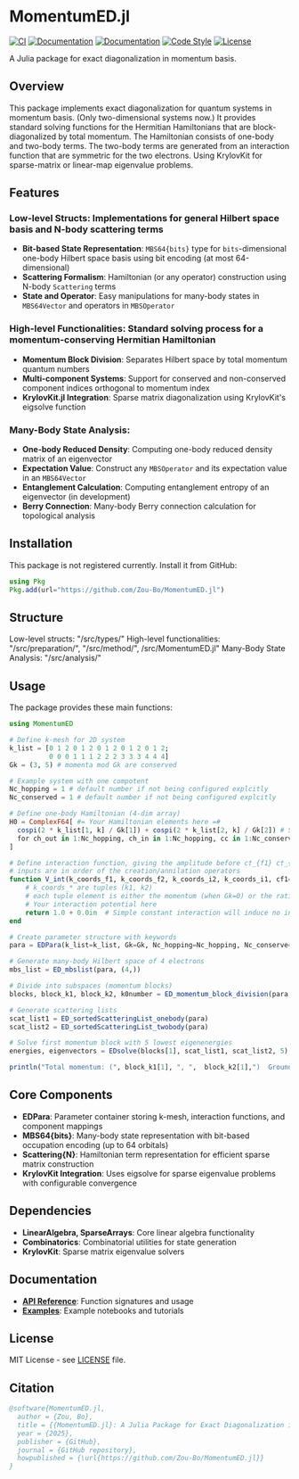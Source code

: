 # MomentumED.jl

[![CI](https://github.com/Zou-Bo/MomentumED.jl/workflows/CI/badge.svg)](https://github.com/Zou-Bo/MomentumED.jl/actions/workflows/CI.yml)
[![Documentation](https://img.shields.io/badge/docs-stable-blue.svg)](https://Zou-Bo.github.io/MomentumED.jl/stable)
[![Documentation](https://img.shields.io/badge/docs-dev-blue.svg)](https://Zou-Bo.github.io/MomentumED.jl/dev)
[![Code Style](https://img.shields.io/badge/code%20style-blue-4495d1.svg)](https://github.com/JuliaFormatter/JuliaFormatter.jl)
[![License](https://img.shields.io/badge/license-MIT-green.svg)](LICENSE)

A Julia package for exact diagonalization in momentum basis.

## Overview

This package implements exact diagonalization for quantum systems in momentum basis. 
(Only two-dimensional systems now.)
It provides standard solving functions for the Hermitian Hamiltonians that are block-diagonalized by total momentum.
The Hamiltonian consists of one-body and two-body terms. The two-body terms are generated from an interaction function that are symmetric for the two electrons. 
Using KrylovKit for sparse-matrix or linear-map eigenvalue problems.

## Features

### Low-level Structs: Implementations for general Hilbert space basis and N-body scattering terms
- **Bit-based State Representation**: `MBS64{bits}` type for `bits`-dimensional one-body Hilbert space basis using bit encoding (at most 64-dimensional)
- **Scattering Formalism**: Hamiltonian (or any operator) construction using N-body `Scattering` terms
- **State and Operator**: Easy manipulations for many-body states in `MBS64Vector` and operators in `MBSOperator`
### High-level Functionalities: Standard solving process for a momentum-conserving Hermitian Hamiltonian
- **Momentum Block Division**: Separates Hilbert space by total momentum quantum numbers
- **Multi-component Systems**: Support for conserved and non-conserved component indices orthogonal to momentum index
- **KrylovKit.jl Integration**: Sparse matrix diagonalization using KrylovKit's eigsolve function
### Many-Body State Analysis: 
- **One-body Reduced Density**: Computing one-body reduced density matrix of an eigenvector
- **Expectation Value**: Construct any `MBSOperator` and its expectation value in an `MBS64Vector`
- **Entanglement Calculation**: Computing entanglement entropy of an eigenvector (in development)
- **Berry Connection**: Many-body Berry connection calculation for topological analysis

## Installation

This package is not registered currently. Install it from GitHub:

```julia
using Pkg
Pkg.add(url="https://github.com/Zou-Bo/MomentumED.jl")
```

## Structure

Low-level structs: "/src/types/"
High-level functionalities: "/src/preparation/", "/src/method/", /src/MomentumED.jl"
Many-Body State Analysis: "/src/analysis/"


## Usage

The package provides these main functions:

```julia
using MomentumED

# Define k-mesh for 2D system
k_list = [0 1 2 0 1 2 0 1 2 0 1 2 0 1 2;
          0 0 0 1 1 1 2 2 2 3 3 3 4 4 4]
Gk = (3, 5) # momenta mod Gk are conserved

# Example system with one compotent
Nc_hopping = 1 # default number if not being configured explcitly
Nc_conserved = 1 # default number if not being configured explcitly

# Define one-body Hamiltonian (4-dim array)
H0 = ComplexF64[ #= Your Hamiltonian elements here =# 
  cospi(2 * k_list[1, k] / Gk[1]) + cospi(2 * k_list[2, k] / Gk[2]) # Simple band dispersion
  for ch_out in 1:Nc_hopping, ch_in in 1:Nc_hopping, cc in 1:Nc_conserved, k in axes(k_list, 2)
]

# Define interaction function, giving the amplitude before c†_{f1} c†_{f2} c_{i2} c_{i1}
# inputs are in order of the creation/annilation operators
function V_int(k_coords_f1, k_coords_f2, k_coords_i2, k_coords_i1, cf1=1, cf2=1, ci2=1, ci1=1)
    # k_coords_* are tuples (k1, k2)
    # each tuple element is either the momentum (when Gk=0) or the ratio of momentum to Gk (when Gk!=0)
    # Your interaction potential here
    return 1.0 + 0.0im  # Simple constant interaction will induce no interaction term because of Fermion exchange. 
end

# Create parameter structure with keywords
para = EDPara(k_list=k_list, Gk=Gk, Nc_hopping=Nc_hopping, Nc_conserve=Nc_conserve, H_onebody=H0, V_int=V_int)

# Generate many-body Hilbert space of 4 electrons
mbs_list = ED_mbslist(para, (4,))

# Divide into subspaces (momentum blocks)
blocks, block_k1, block_k2, k0number = ED_momentum_block_division(para, mbs_list)

# Generate scattering lists
scat_list1 = ED_sortedScatteringList_onebody(para)
scat_list2 = ED_sortedScatteringList_twobody(para)

# Solve first momentum block with 5 lowest eigenenergies
energies, eigenvectors = EDsolve(blocks[1], scat_list1, scat_list2, 5)

println("Total momentum: (", block_k1[1], ", ",  block_k2[1],")  Ground state energy: ", energies[1])
```


## Core Components

- **EDPara**: Parameter container storing k-mesh, interaction functions, and component mappings
- **MBS64{bits}**: Many-body state representation with bit-based occupation encoding (up to 64 orbitals)
- **Scattering{N}**: Hamiltonian term representation for efficient sparse matrix construction
- **KrylovKit Integration**: Uses eigsolve for sparse eigenvalue problems with configurable convergence

## Dependencies

- **LinearAlgebra, SparseArrays**: Core linear algebra functionality
- **Combinatorics**: Combinatorial utilities for state generation
- **KrylovKit**: Sparse matrix eigenvalue solvers

## Documentation

- **[API Reference](api.md)**: Function signatures and usage
- **[Examples](examples.md)**: Example notebooks and tutorials

## License

MIT License - see [LICENSE](LICENSE) file.

## Citation

```bibtex
@software{MomentumED.jl,
  author = {Zou, Bo},
  title = {{MomentumED.jl}: A Julia Package for Exact Diagonalization in Momentum Basis},
  year = {2025},
  publisher = {GitHub},
  journal = {GitHub repository},
  howpublished = {\url{https://github.com/Zou-Bo/MomentumED.jl}}
}
```
